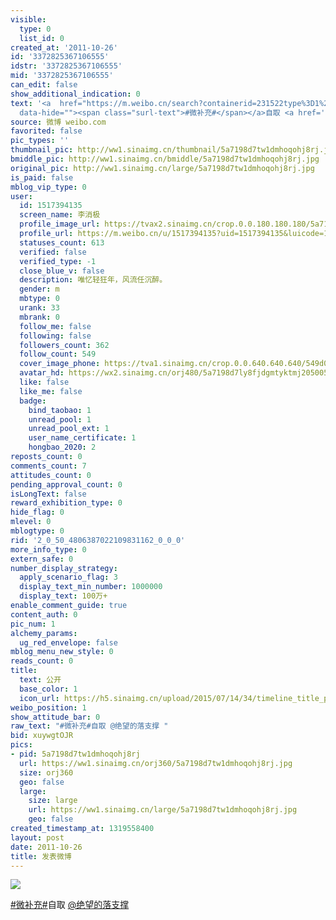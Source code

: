 ```yaml
---
visible:
  type: 0
  list_id: 0
created_at: '2011-10-26'
id: '3372825367106555'
idstr: '3372825367106555'
mid: '3372825367106555'
can_edit: false
show_additional_indication: 0
text: '<a  href="https://m.weibo.cn/search?containerid=231522type%3D1%26t%3D10%26q%3D%23%E5%BE%AE%E8%A1%A5%E5%85%85%23&luicode=10000011&lfid=2304131517394135_-_WEIBO_SECOND_PROFILE_WEIBO"
  data-hide=""><span class="surl-text">#微补充#</span></a>自取 <a href=''/n/绝望的落支撑''>@绝望的落支撑</a> '
source: 微博 weibo.com
favorited: false
pic_types: ''
thumbnail_pic: http://ww1.sinaimg.cn/thumbnail/5a7198d7tw1dmhoqohj8rj.jpg
bmiddle_pic: http://ww1.sinaimg.cn/bmiddle/5a7198d7tw1dmhoqohj8rj.jpg
original_pic: http://ww1.sinaimg.cn/large/5a7198d7tw1dmhoqohj8rj.jpg
is_paid: false
mblog_vip_type: 0
user:
  id: 1517394135
  screen_name: 李消极
  profile_image_url: https://tvax2.sinaimg.cn/crop.0.0.180.180.180/5a7198d7ly8fjdgmtyktmj20500500so.jpg?KID=imgbed,tva&Expires=1606399870&ssig=PELXGiQEZg
  profile_url: https://m.weibo.cn/u/1517394135?uid=1517394135&luicode=10000011&lfid=2304131517394135_-_WEIBO_SECOND_PROFILE_WEIBO
  statuses_count: 613
  verified: false
  verified_type: -1
  close_blue_v: false
  description: 唯忆轻狂年，风流任沉醉。
  gender: m
  mbtype: 0
  urank: 33
  mbrank: 0
  follow_me: false
  following: false
  followers_count: 362
  follow_count: 549
  cover_image_phone: https://tva1.sinaimg.cn/crop.0.0.640.640.640/549d0121tw1egm1kjly3jj20hs0hsq4f.jpg
  avatar_hd: https://wx2.sinaimg.cn/orj480/5a7198d7ly8fjdgmtyktmj20500500so.jpg
  like: false
  like_me: false
  badge:
    bind_taobao: 1
    unread_pool: 1
    unread_pool_ext: 1
    user_name_certificate: 1
    hongbao_2020: 2
reposts_count: 0
comments_count: 7
attitudes_count: 0
pending_approval_count: 0
isLongText: false
reward_exhibition_type: 0
hide_flag: 0
mlevel: 0
mblogtype: 0
rid: '2_0_50_4806387022109831162_0_0_0'
more_info_type: 0
extern_safe: 0
number_display_strategy:
  apply_scenario_flag: 3
  display_text_min_number: 1000000
  display_text: 100万+
enable_comment_guide: true
content_auth: 0
pic_num: 1
alchemy_params:
  ug_red_envelope: false
mblog_menu_new_style: 0
reads_count: 0
title:
  text: 公开
  base_color: 1
  icon_url: https://h5.sinaimg.cn/upload/2015/07/14/34/timeline_title_public_default.png
weibo_position: 1
show_attitude_bar: 0
raw_text: "#微补充#自取 @绝望的落支撑 ​​​"
bid: xuywgtOJR
pics:
- pid: 5a7198d7tw1dmhoqohj8rj
  url: https://ww1.sinaimg.cn/orj360/5a7198d7tw1dmhoqohj8rj.jpg
  size: orj360
  geo: false
  large:
    size: large
    url: https://ww1.sinaimg.cn/large/5a7198d7tw1dmhoqohj8rj.jpg
    geo: false
created_timestamp_at: 1319558400
layout: post
date: 2011-10-26
title: 发表微博
---
```


![](http://ww1.sinaimg.cn/large/5a7198d7tw1dmhoqohj8rj.jpg)

<a  href="https://m.weibo.cn/search?containerid=231522type%3D1%26t%3D10%26q%3D%23%E5%BE%AE%E8%A1%A5%E5%85%85%23&luicode=10000011&lfid=2304131517394135_-_WEIBO_SECOND_PROFILE_WEIBO" data-hide=""><span class="surl-text">#微补充#</span></a>自取 <a href='/n/绝望的落支撑'>@绝望的落支撑</a> 

